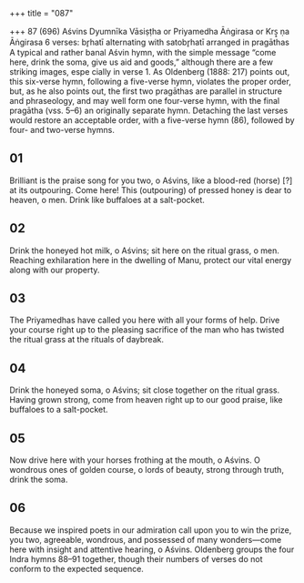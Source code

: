 +++
title = "087"

+++
87 (696)
Aśvins
Dyumnīka Vāsiṣṭha or Priyamedha Āṅgirasa or Krṣ̥ ṇa Āṅgirasa
6 verses: br̥hatī alternating with satobr̥hatī arranged in pragāthas
A typical and rather banal Aśvin hymn, with the simple message “come here, drink  the soma, give us aid and goods,” although there are a few striking images, espe cially in verse 1.
As Oldenberg (1888: 217) points out, this six-verse hymn, following a five-verse  hymn, violates the proper order, but, as he also points out, the first two pragāthas  are parallel in structure and phraseology, and may well form one four-verse hymn,  with the final pragātha (vss. 5–6) an originally separate hymn. Detaching the last  verses would restore an acceptable order, with a five-verse hymn (86), followed by  four- and two-verse hymns.
## 01
Brilliant is the praise song for you two, o Aśvins, like a blood-red  (horse) [?] at its outpouring. Come here!
This (outpouring) of pressed honey is dear to heaven, o men. Drink like  buffaloes at a salt-pocket.
## 02
Drink the honeyed hot milk, o Aśvins; sit here on the ritual grass, o men. Reaching exhilaration here in the dwelling of Manu, protect our vital  energy along with our property.
## 03
The Priyamedhas have called you here with all your forms of help. Drive your course right up to the pleasing sacrifice of the man who has  twisted the ritual grass at the rituals of daybreak.
## 04
Drink the honeyed soma, o Aśvins; sit close together on the ritual grass. Having grown strong, come from heaven right up to our good praise, like  buffaloes to a salt-pocket.
## 05
Now drive here with your horses frothing at the mouth, o Aśvins.
O wondrous ones of golden course, o lords of beauty, strong through  truth, drink the soma.
## 06
Because we inspired poets in our admiration call upon you to win  the prize,
you two, agreeable, wondrous, and possessed of many wonders—come  here with insight and attentive hearing, o Aśvins.
Oldenberg groups the four Indra hymns 88–91 together, though their numbers of  verses do not conform to the expected sequence.
